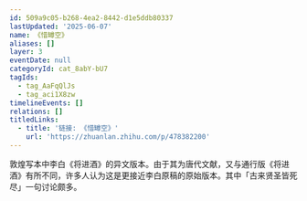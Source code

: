 ```yaml
---
id: 509a9c05-b268-4ea2-8442-d1e5ddb80337
lastUpdated: '2025-06-07'
name: 《惜罇空》
aliases: []
layer: 3
eventDate: null
categoryId: cat_8abY-bU7
tagIds:
  - tag_AaFqQlJs
  - tag_aci1X8zw
timelineEvents: []
relations: []
titledLinks:
  - title: '链接: 《惜罇空》'
    url: 'https://zhuanlan.zhihu.com/p/478382200'
---
```

敦煌写本中李白《将进酒》的异文版本。由于其为唐代文献，又与通行版《将进酒》有所不同，许多人认为这是更接近李白原稿的原始版本。其中「古来贤圣皆死尽」一句讨论颇多。
